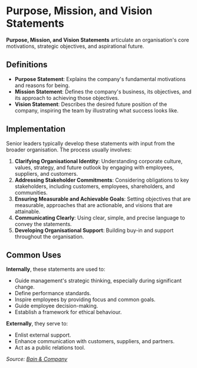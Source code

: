 # Purpose, Mission, and Vision Statements

**Purpose, Mission, and Vision Statements** articulate an organisation's core motivations, strategic objectives, and aspirational future.

## Definitions

- **Purpose Statement**: Explains the company's fundamental motivations and reasons for being.
- **Mission Statement**: Defines the company's business, its objectives, and its approach to achieving those objectives.
- **Vision Statement**: Describes the desired future position of the company, inspiring the team by illustrating what success looks like.

## Implementation

Senior leaders typically develop these statements with input from the broader organisation. The process usually involves:

1. **Clarifying Organisational Identity**: Understanding corporate culture, values, strategy, and future outlook by engaging with employees, suppliers, and customers.
2. **Addressing Stakeholder Commitments**: Considering obligations to key stakeholders, including customers, employees, shareholders, and communities.
3. **Ensuring Measurable and Achievable Goals**: Setting objectives that are measurable, approaches that are actionable, and visions that are attainable.
4. **Communicating Clearly**: Using clear, simple, and precise language to convey the statements.
5. **Developing Organisational Support**: Building buy-in and support throughout the organisation.

## Common Uses

**Internally**, these statements are used to:

- Guide management's strategic thinking, especially during significant change.
- Define performance standards.
- Inspire employees by providing focus and common goals.
- Guide employee decision-making.
- Establish a framework for ethical behaviour.

**Externally**, they serve to:

- Enlist external support.
- Enhance communication with customers, suppliers, and partners.
- Act as a public relations tool.

*Source: [Bain & Company](https://www.bain.com/insights/management-tools-mission-and-vision-statements/)*
